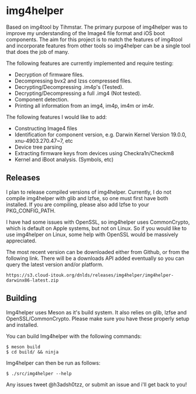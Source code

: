 # img4helper

Based on img4tool by Tihmstar. The primary purpose of img4helper was to improve my understanding of the Image4 file format and iOS boot components. The aim for this project is to match the features of img4tool and incorporate features from other tools so img4helper can be a single tool that does the job of many.

The following features are currently implemented and require testing:
 * Decryption of firmware files.
 * Decompressing bvx2 and lzss compressed files.
 * Decrypting/Decompressing .im4p's (Tested).
 * Decrypting/Decompressing a full .img4 (Not tested).
 * Component detection.
 * Printing all information from an img4, im4p, im4m or im4r.

The following features I would like to add:
 * Constructing Image4 files
 * Identification for component version, e.g. Darwin Kernel Version 19.0.0, xnu-4903.270.47~7, etc
 * Device tree parsing
 * Extracting firmware keys from devices using Checkra1n/Checkm8
 * Kernel and iBoot analysis. (Symbols, etc)

## Releases

I plan to release compiled versions of img4helper. Currently, I do not compile img4helper with glib and lzfse, so one must first have both installed. If you are compiling, please also add lzfse to your PKG_CONFIG_PATH.

I have had some issues with OpenSSL, so img4helper uses CommonCrypto, which is default on Apple systems, but not on Linux. So if you would like to use img4helper on Linux, some help with OpenSSL would be massively appreciated.

The most recent version can be downloaded either from Github, or from the following link. There will be a downloads API added eventually so you can query the latest version and/or platform.
```
https://s3.cloud-itouk.org/dnlds/releases/img4helper/img4helper-darwinx86-latest.zip
```

## Building

Img4helper uses Meson as it's build system. It also relies on glib, lzfse and OpenSSL/CommonCrypto. Please make sure you have these properly setup and installed.

You can build Img4helper with the following commands:
```
$ meson build
$ cd build/ && ninja
```

Img4helper can then be run as follows:
```
$ ./src/img4helper --help
```

Any issues tweet @h3adsh0tzz, or submit an issue and i'll get back to you!
